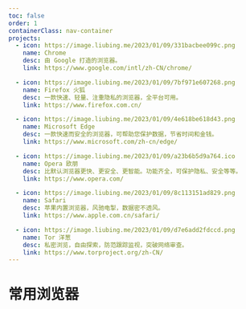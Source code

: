 ```yaml
---
toc: false
order: 1
containerClass: nav-container
projects:
  - icon: https://image.liubing.me/2023/01/09/331bacbee099c.png
    name: Chrome
    desc: 由 Google 打造的浏览器。
    link: https://www.google.com/intl/zh-CN/chrome/

  - icon: https://image.liubing.me/2023/01/09/7bf971e607268.png
    name: Firefox 火狐
    desc: 一款快速、轻量、注重隐私的浏览器，全平台可用。
    link: https://www.firefox.com.cn/

  - icon: https://image.liubing.me/2023/01/09/4e618be618d43.png
    name: Microsoft Edge
    desc: 一款快速而安全的浏览器，可帮助您保护数据，节省时间和金钱。
    link: https://www.microsoft.com/zh-cn/edge/

  - icon: https://image.liubing.me/2023/01/09/a23b6b5d9a764.ico
    name: Opera 欧朋
    desc: 比默认浏览器更快、更安全、更智能。功能齐全，可保护隐私、安全等等。
    link: https://www.opera.com/

  - icon: https://image.liubing.me/2023/01/09/8c113151ad829.png
    name: Safari
    desc: 苹果内置浏览器，风驰电掣，数据密不透风。
    link: https://www.apple.com.cn/safari/

  - icon: https://image.liubing.me/2023/01/09/d7e6add2fdccd.png
    name: Tor 洋葱
    desc: 私密浏览，自由探索，防范跟踪监视，突破网络审查。
    link: https://www.torproject.org/zh-CN/
---
```


# 常用浏览器

<ProjectPanel />
